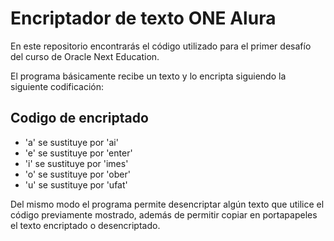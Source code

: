 
# Encriptador de texto ONE Alura

En este repositorio encontrarás el código utilizado para el primer desafío del curso de Oracle Next Education.

El programa básicamente recibe un texto y lo encripta siguiendo la siguiente codificación:



## Codigo de encriptado

- 'a' se sustituye por 'ai'
- 'e' se sustituye por 'enter'
- 'i' se sustituye por 'imes'
- 'o' se sustituye por 'ober'
- 'u' se sustituye por 'ufat'

Del mismo modo el programa permite desencriptar algún texto que utilice el código previamente mostrado, además de permitir copiar en portapapeles el texto encriptado o desencriptado.

